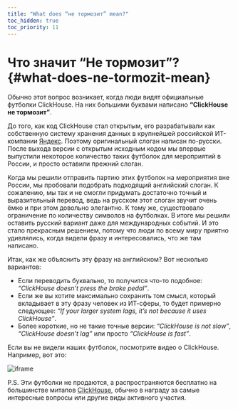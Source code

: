 ```yaml
---
title: "What does “не тормозит” mean?"
toc_hidden: true
toc_priority: 11
---
```


# Что значит “Не тормозит”? {#what-does-ne-tormozit-mean}

Обычно этот вопрос возникает, когда люди видят официальные футболки ClickHouse. На них большими буквами написано **“ClickHouse не тормозит”**.

До того, как код ClickHouse стал открытым, его разрабатывали как собственную систему хранения данных в крупнейшей российской ИТ-компании [Яндекс](https://yandex.com/company/). Поэтому оригинальный слоган написан по-русски. После выхода версии с открытым исходным кодом мы впервые выпустили некоторое количество таких футболок для мероприятий в России, и просто оставили прежний слоган. 

Когда мы решили отправить партию этих футболок на мероприятия вне России, мы пробовали подобрать подходящий английский слоган. К сожалению, мы так и не смогли придумать достаточно точный и выразительный перевод, ведь на русском этот слоган звучит очень ёмко и при этом довольно элегантно. К тому же, существовало ограничение по количеству символов на футболках. В итоге мы решили оставить русский вариант даже для международных событий. И это стало прекрасным решением, потому что люди по всему миру приятно удивлялись, когда видели фразу и интересовались, что же там написано.

Итак, как же объяснить эту фразу на английском? Вот несколько вариантов: 

-   Если переводить буквально, то получится что-то подобное: *“ClickHouse doesn’t press the brake pedal”*.
-   Если же вы хотите максимально сохранить том смысл, который вкладывает в эту фразу человек из ИТ-сферы, то будет примерно следующее: *“If your larger system lags, it’s not because it uses ClickHouse”*. 
-   Более короткие, но не такие точные версии: *“ClickHouse is not slow”*, *“ClickHouse doesn’t lag”* или просто *“ClickHouse is fast”*.

Если вы не видели наших футболок, посмотрите видео о ClickHouse. Например, вот это:

![iframe](https://www.youtube.com/embed/bSyQahMVZ7w)

P.S. Эти футболки не продаются, а распространяются бесплатно на большинстве митапов [ClickHouse](https://clickhouse.tech/#meet), обычно в награду за самые интересные вопросы или другие виды активного участия.
